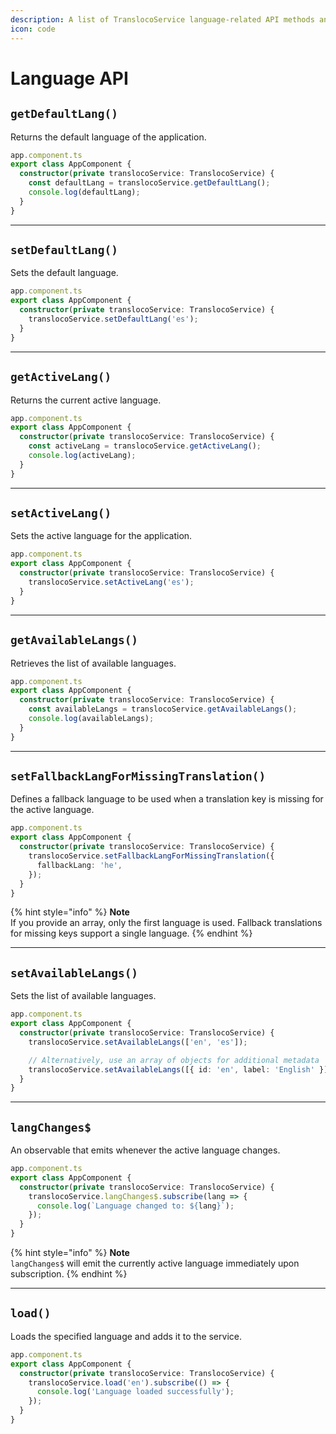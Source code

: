```yaml
---
description: A list of TranslocoService language-related API methods and their usages
icon: code
---
```


# Language API

## **`getDefaultLang()`**

Returns the default language of the application.

```typescript
app.component.ts
export class AppComponent {
  constructor(private translocoService: TranslocoService) {
    const defaultLang = translocoService.getDefaultLang();
    console.log(defaultLang);
  }
}
```

***

## **`setDefaultLang()`**

Sets the default language.

```typescript
app.component.ts
export class AppComponent {
  constructor(private translocoService: TranslocoService) {
    translocoService.setDefaultLang('es');
  }
}
```

***

## **`getActiveLang()`**

Returns the current active language.

```typescript
app.component.ts
export class AppComponent {
  constructor(private translocoService: TranslocoService) {
    const activeLang = translocoService.getActiveLang();
    console.log(activeLang);
  }
}
```

***

## **`setActiveLang()`**

Sets the active language for the application.

```typescript
app.component.ts
export class AppComponent {
  constructor(private translocoService: TranslocoService) {
    translocoService.setActiveLang('es');
  }
}
```

***

## **`getAvailableLangs()`**

Retrieves the list of available languages.

```typescript
app.component.ts
export class AppComponent {
  constructor(private translocoService: TranslocoService) {
    const availableLangs = translocoService.getAvailableLangs();
    console.log(availableLangs);
  }
}
```

***

## **`setFallbackLangForMissingTranslation()`**

Defines a fallback language to be used when a translation key is missing for the active language.

```typescript
app.component.ts
export class AppComponent {
  constructor(private translocoService: TranslocoService) {
    translocoService.setFallbackLangForMissingTranslation({
      fallbackLang: 'he',
    });
  }
}
```

{% hint style="info" %}
**Note**\
If you provide an array, only the first language is used. Fallback translations for missing keys support a single language.
{% endhint %}

***

## **`setAvailableLangs()`**

Sets the list of available languages.

```typescript
app.component.ts
export class AppComponent {
  constructor(private translocoService: TranslocoService) {
    translocoService.setAvailableLangs(['en', 'es']);

    // Alternatively, use an array of objects for additional metadata
    translocoService.setAvailableLangs([{ id: 'en', label: 'English' }]);
  }
}
```

***

## **`langChanges$`**

An observable that emits whenever the active language changes.

```typescript
app.component.ts
export class AppComponent {
  constructor(private translocoService: TranslocoService) {
    translocoService.langChanges$.subscribe(lang => {
      console.log(`Language changed to: ${lang}`);
    });
  }
}
```

{% hint style="info" %}
**Note**\
`langChanges$` will emit the currently active language immediately upon subscription.
{% endhint %}

***

## **`load()`**

Loads the specified language and adds it to the service.

```typescript
app.component.ts
export class AppComponent {
  constructor(private translocoService: TranslocoService) {
    translocoService.load('en').subscribe(() => {
      console.log('Language loaded successfully');
    });
  }
}
```
